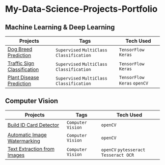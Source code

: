 # My-Data-Science-Projects-Portfolio


## Machine Learning & Deep Learning

| **Projects** | **Tags** | **Tech Used** |
| --- | --- | --- |
| [Dog Breed Prediction](https://github.com/MaxMA2000/My-Data-Science-Projects-Portfolio/blob/dog-breed-prediction/Dog%20Breed%20Prediction.ipynb) | `Supervised` `MultiClass Classification` | `TensorFlow` `Keras` |
| [Traffic Sign Classification](https://github.com/MaxMA2000/My-Data-Science-Projects-Portfolio/blob/traffic-sign-classification/Traffic%20Sign%20Classification.ipynb) | `Supervised` `MultiClass Classification` | `TensorFlow` `Keras` |
| [Plant Disease Prediction](https://github.com/MaxMA2000/My-Data-Science-Projects-Portfolio/blob/plant-disease-prediction/Plant%20Disease%20Prediction.ipynb) | `Supervised` `MultiClass Classification` | `TensorFlow` `Keras` `openCV` |



## Computer Vision

| **Projects** | **Tags** | **Tech Used** |
| --- | --- | --- |
| [Build ID Card Detector](https://github.com/MaxMA2000/My-Data-Science-Projects-Portfolio/blob/build-ID-card-detector/ID%20Card%20Tampering.ipynb) | `Computer Vision` | `openCV` |
| [Automatic Image Watermarking](https://github.com/MaxMA2000/My-Data-Science-Projects-Portfolio/blob/automatic-image-watermarking/Automatic%20Image%20Watermarking.ipynb) | `Computer Vision` | `openCV` |
| [Text Extraction from Images](https://github.com/MaxMA2000/My-Data-Science-Projects-Portfolio/blob/text-extraction-from-images/Text_Extraction_From_Images.ipynb) | `Computer Vision` | `openCV` `pytesseract` `Tesseract OCR ` |

